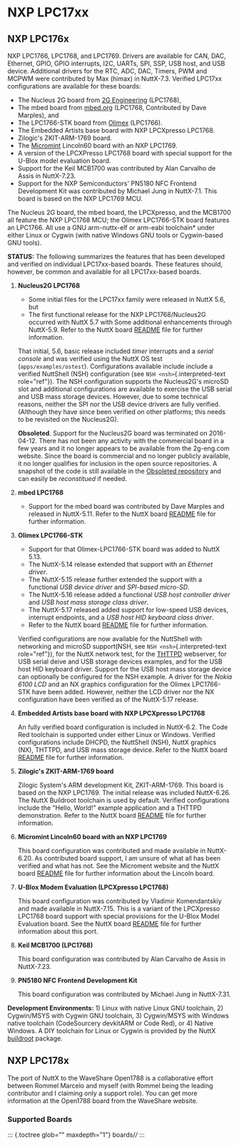 NXP LPC17xx
===========

NXP LPC176x
-----------

NXP LPC1766, LPC1768, and LPC1769. Drivers are available for CAN, DAC,
Ethernet, GPIO, GPIO interrupts, I2C, UARTs, SPI, SSP, USB host, and USB
device. Additional drivers for the RTC, ADC, DAC, Timers, PWM and MCPWM
were contributed by Max (himax) in NuttX-7.3. Verified LPC17xx
configurations are available for these boards:

-   The Nucleus 2G board from [2G Engineering](http://www.2g-eng.com/)
    (LPC1768),
-   The mbed board from [mbed.org](http://mbed.org) (LPC1768,
    Contributed by Dave Marples), and
-   The LPC1766-STK board from [Olimex](http://www.olimex.com/)
    (LPC1766).
-   The Embedded Artists base board with NXP LPCXpresso LPC1768.
-   Zilogic\'s ZKIT-ARM-1769 board.
-   The [Micromint](http://micromint.com/) Lincoln60 board with an NXP
    LPC1769.
-   A version of the LPCXPresso LPC1768 board with special support for
    the U-Blox model evaluation board.
-   Support for the Keil MCB1700 was contributed by Alan Carvalho de
    Assis in NuttX-7.23.
-   Support for the NXP Semiconductors\' PN5180 NFC Frontend Development
    Kit was contributed by Michael Jung in NuttX-7.1. This board is
    based on the NXP LPC1769 MCU.

The Nucleus 2G board, the mbed board, the LPCXpresso, and the MCB1700
all feature the NXP LPC1768 MCU; the Olimex LPC1766-STK board features
an LPC1766. All use a GNU arm-nuttx-elf or arm-eabi toolchain\* under
either Linux or Cygwin (with native Windows GNU tools or Cygwin-based
GNU tools).

**STATUS:** The following summarizes the features that has been
developed and verified on individual LPC17xx-based boards. These
features should, however, be common and available for all LPC17xx-based
boards.

1.  **Nucleus2G LPC1768**

    -   Some initial files for the LPC17xx family were released in NuttX
        5.6, but
    -   The first functional release for the NXP LPC1768/Nucleus2G
        occurred with NuttX 5.7 with Some additional enhancements
        through NuttX-5.9. Refer to the NuttX board
        [README](https://bitbucket.org/patacongo/obsoleted/src/master/configs/nucleus2g/README.txt)
        file for further information.

    That initial, 5.6, basic release included *timer* interrupts and a
    *serial console* and was verified using the NuttX OS test
    (`apps/examples/ostest`). Configurations available include include a
    verified NuttShell (NSH) configuration (see
    `NSH <nsh>`{.interpreted-text role="ref"}). The NSH configuration
    supports the Nucleus2G\'s microSD slot and additional configurations
    are available to exercise the USB serial and USB mass storage
    devices. However, due to some technical reasons, neither the SPI nor
    the USB device drivers are fully verified. (Although they have since
    been verified on other platforms; this needs to be revisited on the
    Nucleus2G).

    **Obsoleted**. Support for the Nucleus2G board was terminated on
    2016-04-12. There has not been any activity with the commercial
    board in a few years and it no longer appears to be available from
    the 2g-eng.com website. Since the board is commercial and no longer
    publicly available, it no longer qualifies for inclusion in the open
    source repositories. A snapshot of the code is still available in
    the [Obsoleted
    repository](https://bitbucket.org/patacongo/obsoleted/src/master/boards/nucleus2g)
    and can easily be *reconstitued* if needed.

2.  **mbed LPC1768**

    -   Support for the mbed board was contributed by Dave Marples and
        released in NuttX-5.11. Refer to the NuttX board
        [README](https://github.com/apache/nuttx/blob/master/Documentation/platforms/arm/lpc17xx/boards/mbed/README.txt)
        file for further information.

3.  **Olimex LPC1766-STK**

    -   Support for that Olimex-LPC1766-STK board was added to NuttX
        5.13.
    -   The NuttX-5.14 release extended that support with an *Ethernet
        driver*.
    -   The NuttX-5.15 release further extended the support with a
        functional *USB device driver* and *SPI-based micro-SD*.
    -   The NuttX-5.16 release added a functional *USB host controller
        driver* and *USB host mass storage class driver*.
    -   The NuttX-5.17 released added support for low-speed USB devices,
        interrupt endpoints, and a *USB host HID keyboard class driver*.
    -   Refer to the NuttX board
        [README](https://github.com/apache/nuttx/blob/master/Documentation/platforms/arm/lpc17xx/boards/olimex-lpc1766stk/README.txt)
        file for further information.

    Verified configurations are now available for the NuttShell with
    networking and microSD support(NSH, see
    `NSH <nsh>`{.interpreted-text role="ref"}), for the NuttX network
    test, for the [THTTPD](http://acme.com/software/thttpd) webserver,
    for USB serial deive and USB storage devices examples, and for the
    USB host HID keyboard driver. Support for the USB host mass storage
    device can optionally be configured for the NSH example. A driver
    for the *Nokia 6100 LCD* and an NX graphics configuration for the
    Olimex LPC1766-STK have been added. However, neither the LCD driver
    nor the NX configuration have been verified as of the NuttX-5.17
    release.

4.  **Embedded Artists base board with NXP LPCXpresso LPC1768**

    An fully verified board configuration is included in NuttX-6.2. The
    Code Red toolchain is supported under either Linux or Windows.
    Verified configurations include DHCPD, the NuttShell (NSH), NuttX
    graphics (NX), THTTPD, and USB mass storage device. Refer to the
    NuttX board
    [README](https://github.com/apache/nuttx/blob/master/Documentation/platforms/arm/lpc17xx/boards/lpcxpresso-lpc1768/README.txt)
    file for further information.

5.  **Zilogic\'s ZKIT-ARM-1769 board**

    Zilogic System\'s ARM development Kit, ZKIT-ARM-1769. This board is
    based on the NXP LPC1769. The initial release was included
    NuttX-6.26. The NuttX Buildroot toolchain is used by default.
    Verified configurations include the \"Hello, World!\" example
    application and a THTTPD demonstration. Refer to the NuttX board
    [README](https://github.com/apache/nuttx/blob/master/Documentation/platforms/arm/lpc17xx/boards/zkit-arm-1769/README.txt)
    file for further information.

6.  **Micromint Lincoln60 board with an NXP LPC1769**

    This board configuration was contributed and made available in
    NuttX-6.20. As contributed board support, I am unsure of what all
    has been verified and what has not. See the Microment website and
    the NuttX board
    [README](https://github.com/apache/nuttx/blob/master/Documentation/platforms/arm/lpc17xx/boards/lincoln60/README.txt)
    file for further information about the Lincoln board.

7.  **U-Blox Modem Evaluation (LPCXpresso LPC1768)**

    This board configuration was contributed by Vladimir Komendantskiy
    and made available in NuttX-7.15. This is a variant of the
    LPCXpresso LPC1768 board support with special provisions for the
    U-Blox Model Evaluation board. See the NuttX board
    [README](https://github.com/apache/nuttx/blob/master/Documentation/platforms/arm/lpc17xx/boards/u-blox-c027/README.txt)
    file for further information about this port.

8.  **Keil MCB1700 (LPC1768)**

    This board configuration was contributed by Alan Carvalho de Assis
    in NuttX-7.23.

9.  **PN5180 NFC Frontend Development Kit**

    This board configuration was contributed by Michael Jung in
    NuttX-7.31.

**Development Environments:** 1) Linux with native Linux GNU toolchain,
2) Cygwin/MSYS with Cygwin GNU toolchain, 3) Cygwin/MSYS with Windows
native toolchain (CodeSourcery devkitARM or Code Red), or 4) Native
Windows. A DIY toolchain for Linux or Cygwin is provided by the NuttX
[buildroot](https://bitbucket.org/nuttx/buildroot/downloads/) package.

NXP LPC178x
-----------

The port of NuttX to the WaveShare Open1788 is a collaborative effort
between Rommel Marcelo and myself (with Rommel being the leading
contributor and I claiming only a support role). You can get more
information at the Open1788 board from the WaveShare website.

### Supported Boards

::: {.toctree glob="" maxdepth="1"}
boards/*/*
:::
